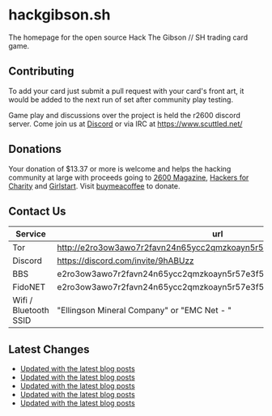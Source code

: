 # hackgibson.sh
The homepage for the open source Hack The Gibson // SH trading card game.


## Contributing

To add your card just submit a pull request with your card's front art, it would be added to the next run of set after community play testing.

Game play and discussions over the project is held the r2600 discord server. Come join us at [Discord](https://discord.com/invite/9hABUzz) or via IRC at https://www.scuttled.net/


## Donations

Your donation of $13.37 or more is welcome and helps the hacking community at large with proceeds going to [2600 Magazine](https://2600.com/), [Hackers for Charity](https://hackersforcharity.org) and [Girlstart](https://girlstart.org).  Visit [buymeacoffee](https://www.buymeacoffee.com/hackgibson.sh) to donate.


## Contact Us

Service | url
-|-
Tor | http://e2ro3ow3awo7r2favn24n65ycc2qmzkoayn5r57e3f56nvjwdcgg32ad.onion
Discord | https://discord.com/invite/9hABUzz
BBS | e2ro3ow3awo7r2favn24n65ycc2qmzkoayn5r57e3f56nvjwdcgg32ad.onion:23
FidoNET | e2ro3ow3awo7r2favn24n65ycc2qmzkoayn5r57e3f56nvjwdcgg32ad.onion:24554
Wifi / Bluetooth SSID | "Ellingson Mineral Company" or "EMC Net - <fidonet address>"

## Latest Changes
<!-- BLOG-POST-LIST:START -->
- [Updated with the latest blog posts](https://github.com/DFW2600/hackgibson.sh/commit/136b377cb865e9813edb4f9228e15f9855d29f28)
- [Updated with the latest blog posts](https://github.com/DFW2600/hackgibson.sh/commit/6f4b42065f24aa01264656a74b3f185115cf8cf4)
- [Updated with the latest blog posts](https://github.com/DFW2600/hackgibson.sh/commit/ddbac8e5d6d3afd0b6989712f846c08466b40091)
- [Updated with the latest blog posts](https://github.com/DFW2600/hackgibson.sh/commit/58dcd6191f547d87a0b6512cfa3ea2c7c21d3677)
- [Updated with the latest blog posts](https://github.com/DFW2600/hackgibson.sh/commit/a8eaa8c3a6e6676f951299dacae7500290ea5703)
<!-- BLOG-POST-LIST:END -->

